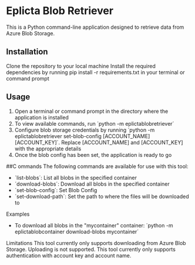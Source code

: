 # Eplicta Blob Retriever
This is a Python command-line application designed to retrieve data from Azure Blob Storage.

## Installation
Clone the repository to your local machine
Install the required dependencies by running pip install -r requirements.txt in your terminal or command prompt

## Usage
1. Open a terminal or command prompt in the directory where the application is installed
2. To view available commands, run ´python -m eplictablobretriever´
3. Configure blob storage credentials by running ´python -m eplictablobretriever set-blob-config [ACCOUNT_NAME] [ACCOUNT_KEY]´. Replace [ACCOUNT_NAME] and [ACCOUNT_KEY] with the appropriate details
4. Once the blob config has been set, the application is ready to go

##C ommands
The following commands are available for use with this tool:
- ´list-blobs´: List all blobs in the specified container
- ´download-blobs´: Download all blobs in the specified container
- ´set-blob-config´: Set Blob Config
- ´set-download-path´: Set the path to where the files will be downloaded to

Examples
- To download all blobs in the "mycontainer" container: ´python -m eplictablobcontainer download-blobs mycontainer´

Limitations
This tool currently only supports downloading from Azure Blob Storage. Uploading is not supported.
This tool currently only supports authentication with account key and account name.